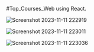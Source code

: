 #Top_Courses_Web using React.

![Screenshot 2023-11-11 222919](https://github.com/Ankit-Adlakha/Top_Courses_Project/assets/92292251/dd6c06bb-9fbf-4a3a-93f2-20f23d3dee23)

![Screenshot 2023-11-11 223011](https://github.com/Ankit-Adlakha/Top_Courses_Project/assets/92292251/c43ddc27-f300-41d2-ac2c-c28673a564e2)


![Screenshot 2023-11-11 223036](https://github.com/Ankit-Adlakha/Top_Courses_Project/assets/92292251/8893db6c-5b5a-4112-ad3a-2918c89dfc1d)

